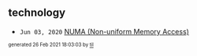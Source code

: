 ## technology


* <code>Jun 03, 2020</code> [NUMA (Non-uniform Memory Access)](2020-06-03T07-43-31-numa-non-uniform-memory-access.md)

<sup><sub>generated 26 Feb 2021 18:03:03 by <a href='https://github.com/senorprogrammer/til'>til</a></sub></sup>
